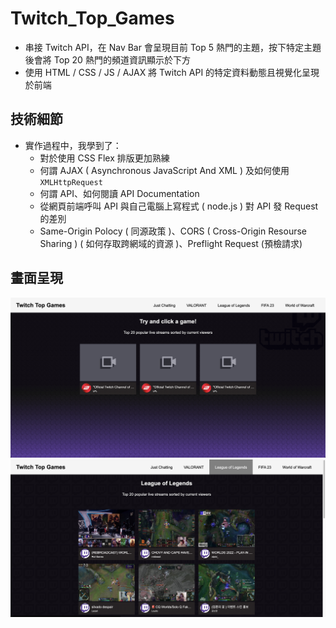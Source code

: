 # Twitch_Top_Games
* 串接 Twitch API，在 Nav Bar 會呈現目前 Top 5 熱門的主題，按下特定主題後會將 Top 20 熱門的頻道資訊顯示於下方
* 使用 HTML / CSS / JS / AJAX 將 Twitch API 的特定資料動態且視覺化呈現於前端
## 技術細節
* 實作過程中，我學到了：
  * 對於使用 CSS Flex 排版更加熟練
  * 何謂 AJAX ( Asynchronous JavaScript And XML ) 及如何使用 `XMLHttpRequest`
  * 何謂 API、如何閱讀 API Documentation
  * 從網頁前端呼叫 API 與自己電腦上寫程式 ( node.js ) 對 API 發 Request 的差別
  * Same-Origin Polocy ( 同源政策 )、CORS ( Cross-Origin Resourse Sharing ) ( 如何存取跨網域的資源 )、Preflight Request (預檢請求)
## 畫面呈現
![GITHUB](https://github.com/LazyBoneJC/Twitch_Top_Games/blob/master/pic/twitch_top_games_1.png)
![GITHUB](https://github.com/LazyBoneJC/Twitch_Top_Games/blob/master/pic/twitch_top_games_2.png)
